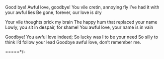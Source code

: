 

Good bye! Awful love, goodbye! 
You vile cretin, annoying fly 
I’ve had it with your awful lies
Be gone, forever, our love is dry

Your vile thoughts prick my brain
The happy hum that replaced your name
Lowly, you sit in despair, for shame!
You awful love, your name is in vain

Goodbye! You awful love indeed;
So lucky was I to be your need
So silly to think I’d follow your lead
Goodbye awful love, don’t remember me.




=====*/-


